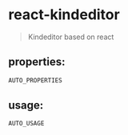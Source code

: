 # react-kindeditor
> Kindeditor based on react


## properties:
```javascript
AUTO_PROPERTIES
```

## usage:
```jsx
AUTO_USAGE
```
